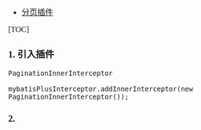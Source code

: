 <font face="Simsun" size=3>

- [分页插件](https://baomidou.com/pages/97710a/)

[TOC]

### 1. 引入插件

~~~
PaginationInnerInterceptor

mybatisPlusInterceptor.addInnerInterceptor(new PaginationInnerInterceptor());
~~~

### 2. 

</font>